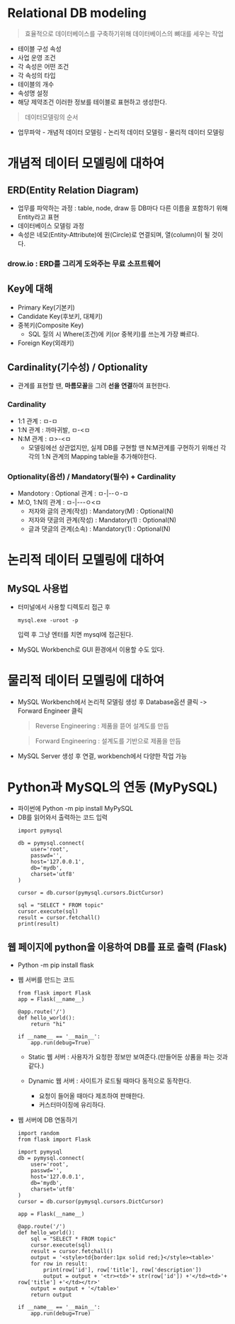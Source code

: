# Relational DB modeling

> 효율적으로 데이터베이스를 구축하기위해 데이터베이스의 뼈대를 세우는 작업
- 테이블 구성 속성
- 사업 운영 조건
- 각 속성은 어떤 조건
- 각 속성의 타입
- 테이블의 개수
- 속성명 설정
- 해당 제약조건
이러한 정보를 테이블로 표현하고 생성한다.

> 데이터모델링의 순서
- 업무파악 - 개념적 데이터 모델링 - 논리적 데이터 모델링 - 물리적 데이터 모델링

# 개념적 데이터 모델링에 대하여

## ERD(Entity Relation Diagram)
- 업무를 파악하는 과정 : table, node, draw 등 DB마다 다른 이름을 포함하기 위해 Entity라고 표현
- 데이터베이스 모델링 과정
- 속성은 네모(Entity-Attribute)에 원(Circle)로 연결되며, 열(column)이 될 것이다.

### drow.io : ERD를 그리게 도와주는 무료 소프트웨어

## Key에 대해

- Primary Key(기본키)
- Candidate Key(후보키, 대체키)
- 중복키(Composite Key)
    - SQL 질의 시 Where(조건)에 키(or 중복키)를 쓰는게 가장 빠르다.
- Foreign Key(외래키)

## Cardinality(기수성) / Optionality
- 관계를 표현할 땐, **마름모꼴**을 그려 **선을 연결**하여 표현한다.

### Cardinality
- 1:1 관계 : ㅁ-ㅁ
- 1:N 관계 : 까마귀발, ㅁ-<ㅁ
- N:M 관계 : ㅁ>-<ㅁ
    - 모델링에선 상관없지만, 실제 DB를 구현할 땐 N:M관계를 구현하기 위해선 각각의 1:N 관계의 Mapping table을 추가해야한다.

### Optionality(옵션) / Mandatory(필수) + Cardinality
- Mandotory : Optional 관계 : ㅁ-|--ㅇ-ㅁ
- M:O, 1:N의 관계 : ㅁ-|---ㅇ<ㅁ
    - 저자와 글의 관계(작성) : Mandatory(M) : Optional(N)
    - 저자와 댓글의 관계(작성) : Mandatory(1) : Optional(N)
    - 글과 댓글의 관계(소속) : Mandatory(1) : Optional(N)

# 논리적 데이터 모델링에 대하여

## MySQL 사용법

- 터미널에서 사용할 디렉토리 접근 후 
    ```
    mysql.exe -uroot -p
    ```
    입력 후 그냥 엔터를 치면 mysql에 접근된다.

- MySQL Workbench로 GUI 환경에서 이용할 수도 있다.


# 물리적 데이터 모델링에 대하여

- MySQL Workbench에서 논리적 모델링 생성 후 Database옵션 클릭 -> Forward Engineer 클릭

    > Reverse Engineering : 제품을 뜯어 설계도를 만듬

    > Forward Engineering : 설계도를 기반으로 제품을 만듬

- MySQL Server 생성 후 연결, workbench에서 다양한 작업 가능


# Python과 MySQL의 연동 (MyPySQL)

- 파이썬에 Python -m pip install MyPySQL
- DB를 읽어와서 출력하는 코드 입력
    ```
    import pymysql

    db = pymysql.connect(
        user='root', 
        passwd='', 
        host='127.0.0.1', 
        db='mydb', 
        charset='utf8'
    )

    cursor = db.cursor(pymysql.cursors.DictCursor)

    sql = "SELECT * FROM topic"
    cursor.execute(sql)
    result = cursor.fetchall()
    print(result)
    ```
## 웹 페이지에 python을 이용하여 DB를 표로 출력 (Flask)

- Python -m pip install flask

- 웹 서버를 만드는 코드
    ```
    from flask import Flask
    app = Flask(__name__)

    @app.route('/')
    def hello_world():
        return "hi"

    if __name__ == '__main__':
        app.run(debug=True)
    ```

    - Static 웹 서버 : 사용자가 요청한 정보만 보여준다.(만들어둔 상품을 파는 것과 같다.)

    - Dynamic 웹 서버 : 사이트가 로드될 때마다 동적으로 동작한다.

        - 요청이 들어올 때마다 제조하여 판매한다. 
        - 커스터마이징에 유리하다.

- 웹 서버에 DB 연동하기
    ```
    import random
    from flask import Flask

    import pymysql
    db = pymysql.connect(
        user='root', 
        passwd='', 
        host='127.0.0.1', 
        db='mydb', 
        charset='utf8'
    )
    cursor = db.cursor(pymysql.cursors.DictCursor)

    app = Flask(__name__)

    @app.route('/')
    def hello_world():
        sql = "SELECT * FROM topic"
        cursor.execute(sql)
        result = cursor.fetchall()
        output = '<style>td{border:1px solid red;}</style><table>'
        for row in result:
            print(row['id'], row['title'], row['description'])
            output = output + '<tr><td>'+ str(row['id']) +'</td><td>'+ row['title'] +'</td></tr>'
        output = output + '</table>'
        return output

    if __name__ == '__main__':
        app.run(debug=True)
    ```











